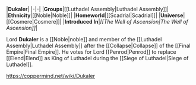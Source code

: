 |**Dukaler**|
|-|-|
|**Groups**|[[Luthadel Assembly\|Luthadel Assembly]]|
|**Ethnicity**|[[Noble\|Noble]]|
|**Homeworld**|[[Scadrial\|Scadrial]]|
|**Universe**|[[Cosmere\|Cosmere]]|
|**Introduced In**|*[[The Well of Ascension\|The Well of Ascension]]*|

Lord **Dukaler** is a [[Noble\|noble]] and member of the [[Luthadel Assembly\|Luthadel Assembly]] after the [[Collapse\|Collapse]] of the [[Final Empire\|Final Empire]].
He votes for Lord [[Penrod\|Penrod]] to replace [[Elend\|Elend]] as King of Luthadel during the [[Siege of Luthadel\|Siege of Luthadel]].



https://coppermind.net/wiki/Dukaler